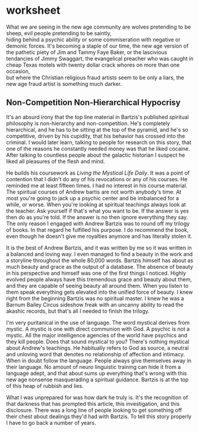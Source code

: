 # worksheet 

What we are seeing in the new age community are wolves pretending to be sheep,
evil people pretending to be saintly,  
hiding behind a psychic ability or some commiseration with negative or demonic forces. 
It's becoming a staple of our time,
the new age version of the pathetic piety of Jim and Tammy Faye Baker,
or the lascivious tendancies of Jimmy Swaggart, 
the evangelical preacher who was caught in cheap Texas motels with twenty dollar crack whores on more than one occasion,  
but where the Christian religious fraud artists seem to be only a liars, 
the new age fraud artist is something much darker.


## Non-Competition Non-Hierarchical Hypocrisy

It's an absurd irony that the top line material in Bartzis's published spiritual philosophy is non-hierarchy and non-competition.
He's completely hierarchical, 
and he has to be sitting at the top of the pyramid, 
and he's so competitive,
driven by his cupidity,
that his behavior has crossed into the criminal.
I would later learn,
talking to people for research on this story,
that one of the reasons he constantly needed money was that he liked cocaine. 
After talking to countless people about the galactic historian I suspect he liked all pleasures of the flesh and mind. 

He builds his coursework as _Living the Mystical Life Daily_. 
It was a point of contention that I didn't do any of his revocations or any of his courses. 
He reminded me at least fifteen times. 
I had no interest in his course material. 
The spiritual courses of Andrew bartis are not worth anybody's time. 
At most you're going to jack up a psychic center and be imbalanced for a while,
or worse.
When you're looking at spiritual teachings always look at the teacher. 
Ask yourself if that's what you want to be. 
If the answer is yes then do as you're told. 
If the answer is no then ignore everything they say.
The only reason I engaged with Andrew Bartzis was to round off my trilogy of books. 
In that regard he fulfilled his purpose. 
I do recommend the book, 
even though he doesn't give me royalties anymore and has literally stolen it.


It is the best of Andrew Bartzis,
and it was written by me so it was written in a balanced and loving way. 
I even managed to find a beauty in the work and a storyline throughout the whole 80,000 words. 
Bartzis himself has about as much beauty and grace as the output of a database. 
The absence of beauty in his perspective and himself was one of the first things I noticed. 
Highly evolved people always have this tremendous grace and beauty about them, 
and they are capable of seeing beauty all around them. 
When you listen to them speak everything gets elevated into the unified force of beauty. 
I knew right from the beginning Bartzis was no spiritual master. 
I knew he was a Barnum Bailey Circus sideshow freak with an uncanny ability to read the akashic records,
but that's all I needed to finish the trilogy. 

I'm very puritanical in the use of language. 
The word mystical derives from mystic. 
A mystic is one with direct communion with God. 
A psychic is not a mystic. 
All the major intelligence agencies of the world have psychics and they kill people. 
Does that sound mystical to you? 
There's nothing mystical about Andrew's teachings. 
He habitually refers to God as source, 
a neutral and unloving word that denotes no relationship of affection and intimacy. 
When in doubt follow the language. 
People always give themselves away in their language. 
No amount of neuro linguistic training can hide it from a language adept,
and that about sums up everything that's wrong with this new age nonsense masquerading a spiritual guidance. 
Bartzis is at the top of this heap of rubbish and lies.


What I was unprepared for was how dark he truly is. 
It's the recognition of that darkness that has prompted this article, 
this investigation,
and this disclosure.
There was a long line of people looking to get something off their chest about dealings they'd had with Bartzis.
To tell this story properly I have to go back a number of years.